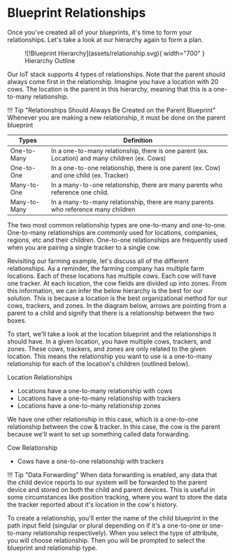 
# Blueprint Relationships

Once you've created all of your blueprints, it's time to form your relationships. Let's take a look at our hierarchy again to form a plan. 

<figure markdown>
![!Blueprint Hierarchy](assets/relationship.svg){ width="700" }
  <figcaption>Hierarchy Outline</figcaption>
</figure>

Our IoT stack supports 4 types of relationships. Note that the parent should always come first in the relationship. Imagine you have a location with 20 cows. The location is the parent in this hierarchy, meaning that this is a one-to-many relationship. 

!!! Tip "Relationships Should Always Be Created on the Parent Blueprint"
    Whenever you are making a new relationship, it must be done on the parent blueprint

| Types | Definition |
|-------|---------------|
| One-to-Many | In a one-to-many relationship, there is one parent (ex. Location) and many children (ex. Cows) |
| One-to-One | In a one-to-one relationship, there is one parent (ex. Cow) and one child (ex. Tracker) |
| Many-to-One | In a many-to-one relationship, there are many parents who reference one child. |
| Many-to-Many | In a many-to-many relationship, there are many parents who reference many children |

The two most common relationship types are one-to-many and one-to-one. One-to-many relationships are commonly used for locations, companies, regions, etc and their children. One-to-one relationships are frequently used when you are pairing a single tracker to a single cow. 

Revisiting our farming example, let's discuss all of the different relationships. As a reminder, the farming company has multiple farm locations. Each of these locations has multiple cows. Each cow will have one tracker. At each location, the cow fields are divided up into zones. From this information, we can infer the below hierarchy is the best for our solution. This is because a location is the best organizational method for our cows, trackers, and zones. In the diagram below, arrows are pointing from a parent to a child and signify that there is a relationship between the two boxes.

To start, we'll take a look at the location blueprint and the relationships it should have. In a given location, you have multiple cows, trackers, and zones. These cows, trackers, and zones are only related to the given location. This means the relationship you want to use is a one-to-many relationship for each of the location's children (outlined below).

Location Relationships

* Locations have a one-to-many relationship with cows
* Locations have a one-to-many relationship with trackers
* Locations have a one-to-many relationship zones

We have one other relationship in this case, which is a one-to-one relationship between the cow & tracker. In this case, the cow is the parent because we'll want to set up something called data forwarding. 

Cow Relationship

* Cows have a one-to-one relationship with trackers

!!! Tip "Data Forwarding"
    When data forwarding is enabled, any data that the child device reports to our system will be forwarded to the parent device and stored on both the child and parent devices. This is useful in some circumstances like position tracking, where you want to store the data the tracker reported about it's location in the cow's history.

To create a relationship, you'll enter the name of the child blueprint in the path input field (singular or plural depending on if it's a one-to-one or one-to-many relationship respectively). When you select the type of attribute, you will choose relationship. Then you will be prompted to select the blueprint and relationship type. 

